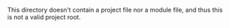 This directory doesn't contain a project file nor a module file, and thus
this is not a valid project root.
